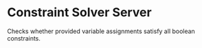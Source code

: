 # Constraint Solver Server

Checks whether provided variable assignments satisfy all boolean constraints.
